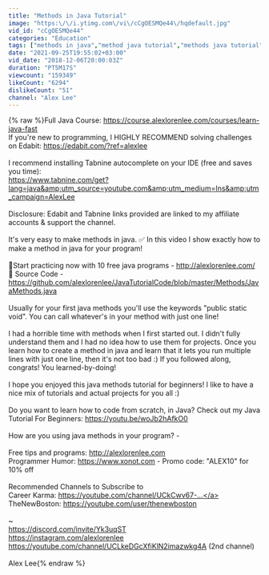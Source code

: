```yaml
---
title: "Methods in Java Tutorial"
image: "https:\/\/i.ytimg.com\/vi\/cCgOESMQe44\/hqdefault.jpg"
vid_id: "cCgOESMQe44"
categories: "Education"
tags: ["methods in java","method java tutorial","methods java tutorial"]
date: "2021-09-25T19:55:02+03:00"
vid_date: "2018-12-06T20:00:03Z"
duration: "PT5M17S"
viewcount: "159349"
likeCount: "6294"
dislikeCount: "51"
channel: "Alex Lee"
---
```

{% raw %}Full Java Course: <a rel="nofollow" target="blank" href="https://course.alexlorenlee.com/courses/learn-java-fast">https://course.alexlorenlee.com/courses/learn-java-fast</a><br />If you're new to programming, I HIGHLY RECOMMEND solving challenges on Edabit: <a rel="nofollow" target="blank" href="https://edabit.com/?ref=alexlee">https://edabit.com/?ref=alexlee</a><br /><br />I recommend installing Tabnine autocomplete on your IDE (free and saves you time):<br /><a rel="nofollow" target="blank" href="https://www.tabnine.com/get?lang=java&amp;utm_source=youtube.com&amp;utm_medium=Ins&amp;utm_campaign=AlexLee">https://www.tabnine.com/get?lang=java&amp;utm_source=youtube.com&amp;utm_medium=Ins&amp;utm_campaign=AlexLee</a> <br /><br />Disclosure: Edabit and Tabnine links provided are linked to my affiliate accounts &amp; support the channel.<br /><br />It's very easy to make methods in java. ✅ In this video I show exactly how to make a method in java for your program!<br /><br />👑Start practicing now with 10 free java programs - <a rel="nofollow" target="blank" href="http://alexlorenlee.com/">http://alexlorenlee.com/</a><br />🌅 Source Code - <a rel="nofollow" target="blank" href="https://github.com/alexlorenlee/JavaTutorialCode/blob/master/Methods/JavaMethods.java">https://github.com/alexlorenlee/JavaTutorialCode/blob/master/Methods/JavaMethods.java</a><br /><br />Usually for your first java methods you'll use the keywords &quot;public static void&quot;. You can call whatever's in your method with just one line!<br /><br />I had a horrible time with methods when I first started out. I didn't fully understand them and I had no idea how to use them for projects. Once you learn how to create a method in java and learn that it lets you run multiple lines with just one line, then it's not too bad :) If you followed along, congrats! You learned-by-doing!<br /><br />I hope you enjoyed this java methods tutorial for beginners! I like to have a nice mix of tutorials and actual projects for you all :)<br /><br />Do you want to learn how to code from scratch, in Java? Check out my Java Tutorial For Beginners: <a rel="nofollow" target="blank" href="https://youtu.be/woJb2hAfkO0">https://youtu.be/woJb2hAfkO0</a><br /><br />How are you using java methods in your program? -<br /><br />Free tips and programs: <a rel="nofollow" target="blank" href="http://alexlorenlee.com">http://alexlorenlee.com</a><br />Programmer Humor: <a rel="nofollow" target="blank" href="https://www.xonot.com">https://www.xonot.com</a> - Promo code: &quot;ALEX10&quot; for 10% off<br /><br />Recommended Channels to Subscribe to<br />Career Karma: <a rel="nofollow" target="blank" href="https://youtube.com/channel/UCkCwv67-...">https://youtube.com/channel/UCkCwv67-...</a><br />TheNewBoston: <a rel="nofollow" target="blank" href="https://youtube.com/user/thenewboston">https://youtube.com/user/thenewboston</a><br /><br />~<br /><a rel="nofollow" target="blank" href="https://discord.com/invite/Yk3uqST">https://discord.com/invite/Yk3uqST</a><br /><a rel="nofollow" target="blank" href="https://instagram.com/alexlorenlee">https://instagram.com/alexlorenlee</a><br /><a rel="nofollow" target="blank" href="https://youtube.com/channel/UCLkeDGcXfiKlN2imazwkg4A">https://youtube.com/channel/UCLkeDGcXfiKlN2imazwkg4A</a> (2nd channel)<br /><br />Alex Lee{% endraw %}
